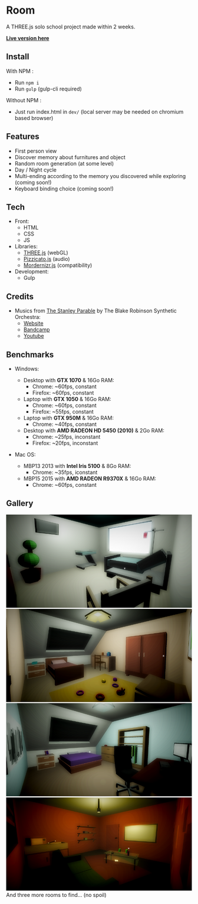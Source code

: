 Room
====

A THREE.js solo school project made within 2 weeks.

**[Live version here](https://room.edhbr.fr/)**

## Install
With NPM :
- Run `npm i`
- Run `gulp` (gulp-cli required)

Without NPM :
- Just run index.html in `dev/` (local server may be needed on chromium based browser)

## Features

- First person view
- Discover memory about furnitures and object
- Random room generation (at some level)
- Day / Night cycle
- Multi-ending according to the memory you discovered while exploring (coming soon!)
- Keyboard binding choice (coming soon!)

## Tech
- Front:
  - HTML
  - CSS
  - JS
- Libraries:
  - [THREE.js](https://threejs.org/) (webGL)
  - [Pizzicato.js](https://alemangui.github.io/pizzicato/) (audio)
  - [Mordernizr.js](https://modernizr.com/) (compatibility)
- Development:
  - Gulp

## Credits
- Musics from [The Stanley Parable](https://fr.wikipedia.org/wiki/The_Stanley_Parable) by The Blake Robinson Synthetic Orchestra:
  - [Website](http://syntheticorchestra.com/)
  - [Bandcamp](http://blake.so/bandcamp)
  - [Youtube](http://youtube.com/SyntheticOrchestra)

## Benchmarks

- Windows:
  - Desktop with **GTX 1070** & 16Go RAM:
    - Chrome: ~60fps, constant
    - Firefox: ~60fps, constant
  - Laptop with **GTX 1050** & 16Go RAM:
    - Chrome: ~60fps, constant
    - Firefox: ~55fps, constant
  - Laptop with **GTX 950M** & 16Go RAM:
    - Chrome: ~40fps, constant
  - Desktop with **AMD RADEON HD 5450 (2010)** & 2Go RAM:
    - Chrome: ~25fps, inconstant
    - Firefox: ~20fps, inconstant

- Mac OS:
  - MBP13 2013 with **Intel Iris 5100** & 8Go RAM:
    - Chrome: ~35fps, iconstant
  - MBP15 2015 with **AMD RADEON R9370X** & 16Go RAM:
    - Chrome: ~60fps, constant

## Gallery
![Hospital](dev/assets/img/hospital.png)
![Child](dev/assets/img/child.png)
![Student](dev/assets/img/student.png)
![Student](dev/assets/img/squat.png)
And three more rooms to find... (no spoil)
